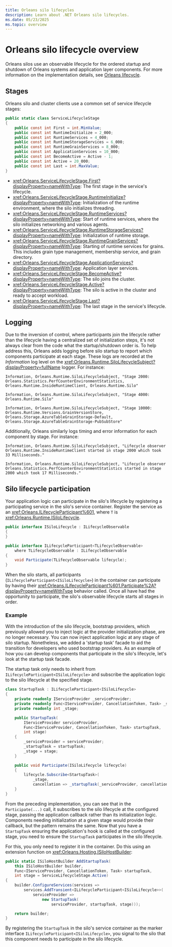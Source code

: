 ```yaml
---
title: Orleans silo lifecycles
description: Learn about .NET Orleans silo lifecycles.
ms.date: 05/23/2025
ms.topic: overview
---
```


# Orleans silo lifecycle overview

Orleans silos use an observable lifecycle for the ordered startup and shutdown of Orleans systems and application layer components. For more information on the implementation details, see [Orleans lifecycle](../implementation/orleans-lifecycle.md).

## Stages

Orleans silo and cluster clients use a common set of service lifecycle stages:

```csharp
public static class ServiceLifecycleStage
{
    public const int First = int.MinValue;
    public const int RuntimeInitialize = 2_000;
    public const int RuntimeServices = 4_000;
    public const int RuntimeStorageServices = 6_000;
    public const int RuntimeGrainServices = 8_000;
    public const int ApplicationServices = 10_000;
    public const int BecomeActive = Active - 1;
    public const int Active = 20_000;
    public const int Last = int.MaxValue;
}
```

- <xref:Orleans.ServiceLifecycleStage.First?displayProperty=nameWithType>: The first stage in the service's lifecycle.
- <xref:Orleans.ServiceLifecycleStage.RuntimeInitialize?displayProperty=nameWithType>: Initialization of the runtime environment, where the silo initializes threading.
- <xref:Orleans.ServiceLifecycleStage.RuntimeServices?displayProperty=nameWithType>: Start of runtime services, where the silo initializes networking and various agents.
- <xref:Orleans.ServiceLifecycleStage.RuntimeStorageServices?displayProperty=nameWithType>: Initialization of runtime storage.
- <xref:Orleans.ServiceLifecycleStage.RuntimeGrainServices?displayProperty=nameWithType>: Starting of runtime services for grains. This includes grain type management, membership service, and grain directory.
- <xref:Orleans.ServiceLifecycleStage.ApplicationServices?displayProperty=nameWithType>: Application layer services.
- <xref:Orleans.ServiceLifecycleStage.BecomeActive?displayProperty=nameWithType>: The silo joins the cluster.
- <xref:Orleans.ServiceLifecycleStage.Active?displayProperty=nameWithType>: The silo is active in the cluster and ready to accept workload.
- <xref:Orleans.ServiceLifecycleStage.Last?displayProperty=nameWithType>: The last stage in the service's lifecycle.

## Logging

Due to the inversion of control, where participants join the lifecycle rather than the lifecycle having a centralized set of initialization steps, it's not always clear from the code what the startup/shutdown order is. To help address this, Orleans adds logging before silo startup to report which components participate at each stage. These logs are recorded at the _Information_ log level on the <xref:Orleans.Runtime.SiloLifecycleSubject?displayProperty=fullName> logger. For instance:

```Output
Information, Orleans.Runtime.SiloLifecycleSubject, "Stage 2000: Orleans.Statistics.PerfCounterEnvironmentStatistics, Orleans.Runtime.InsideRuntimeClient, Orleans.Runtime.Silo"

Information, Orleans.Runtime.SiloLifecycleSubject, "Stage 4000: Orleans.Runtime.Silo"

Information, Orleans.Runtime.SiloLifecycleSubject, "Stage 10000: Orleans.Runtime.Versions.GrainVersionStore, Orleans.Storage.AzureTableGrainStorage-Default, Orleans.Storage.AzureTableGrainStorage-PubSubStore"
```

Additionally, Orleans similarly logs timing and error information for each component by stage. For instance:

```Output
Information, Orleans.Runtime.SiloLifecycleSubject, "Lifecycle observer Orleans.Runtime.InsideRuntimeClient started in stage 2000 which took 33 Milliseconds."

Information, Orleans.Runtime.SiloLifecycleSubject, "Lifecycle observer Orleans.Statistics.PerfCounterEnvironmentStatistics started in stage 2000 which took 17 Milliseconds."
```

## Silo lifecycle participation

Your application logic can participate in the silo's lifecycle by registering a participating service in the silo's service container. Register the service as an <xref:Orleans.ILifecycleParticipant%601>, where `T` is <xref:Orleans.Runtime.ISiloLifecycle>.

```csharp
public interface ISiloLifecycle : ILifecycleObservable
{
}

public interface ILifecycleParticipant<TLifecycleObservable>
    where TLifecycleObservable : ILifecycleObservable
{
    void Participate(TLifecycleObservable lifecycle);
}
```

When the silo starts, all participants (`ILifecycleParticipant<ISiloLifecycle>`) in the container can participate by having their <xref:Orleans.ILifecycleParticipant%601.Participate%2A?displayProperty=nameWithType> behavior called. Once all have had the opportunity to participate, the silo's observable lifecycle starts all stages in order.

### Example

With the introduction of the silo lifecycle, bootstrap providers, which previously allowed you to inject logic at the provider initialization phase, are no longer necessary. You can now inject application logic at any stage of silo startup. Nonetheless, we added a 'startup task' facade to aid the transition for developers who used bootstrap providers. As an example of how you can develop components that participate in the silo's lifecycle, let's look at the startup task facade.

The startup task only needs to inherit from `ILifecycleParticipant<ISiloLifecycle>` and subscribe the application logic to the silo lifecycle at the specified stage.

```csharp
class StartupTask : ILifecycleParticipant<ISiloLifecycle>
{
    private readonly IServiceProvider _serviceProvider;
    private readonly Func<IServiceProvider, CancellationToken, Task> _startupTask;
    private readonly int _stage;

    public StartupTask(
        IServiceProvider serviceProvider,
        Func<IServiceProvider, CancellationToken, Task> startupTask,
        int stage)
    {
        _serviceProvider = serviceProvider;
        _startupTask = startupTask;
        _stage = stage;
    }

    public void Participate(ISiloLifecycle lifecycle)
    {
        lifecycle.Subscribe<StartupTask>(
            _stage,
            cancellation => _startupTask(_serviceProvider, cancellation));
    }
}
```

From the preceding implementation, you can see that in the `Participate(...)` call, it subscribes to the silo lifecycle at the configured stage, passing the application callback rather than its initialization logic. Components needing initialization at a given stage would provide their callback, but the pattern remains the same. Now that you have a `StartupTask` ensuring the application's hook is called at the configured stage, you need to ensure the `StartupTask` participates in the silo lifecycle.

For this, you only need to register it in the container. Do this using an extension function on <xref:Orleans.Hosting.ISiloHostBuilder>:

```csharp
public static ISiloHostBuilder AddStartupTask(
    this ISiloHostBuilder builder,
    Func<IServiceProvider, CancellationToken, Task> startupTask,
    int stage = ServiceLifecycleStage.Active)
{
    builder.ConfigureServices(services =>
        services.AddTransient<ILifecycleParticipant<ISiloLifecycle>>(
            serviceProvider =>
                new StartupTask(
                    serviceProvider, startupTask, stage)));

    return builder;
}
```

By registering the `StartupTask` in the silo's service container as the marker interface `ILifecycleParticipant<ISiloLifecycle>`, you signal to the silo that this component needs to participate in the silo lifecycle.
